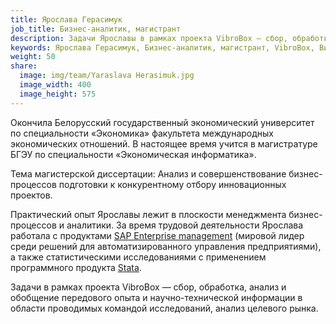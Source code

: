 ```yaml
---
title: Ярослава Герасимук
job_title: Бизнес-аналитик, магистрант
description: Задачи Ярославы в рамках проекта VibroBox — сбор, обработка, анализ и обобщение передового опыта и научно-технической информации в области проводимых командой исследований, анализ целевого рынка.
keywords: Ярослава Герасимук, Бизнес-аналитик, магистрант, VibroBox, Вибробокс
weight: 50
share:
  image: img/team/Yaraslava Herasimuk.jpg
  image_width: 400
  image_height: 575
---
```

Окончила Белорусский государственный экономический университет по специальности «Экономика» факультета международных экономических отношений. В настоящее время учится в магистратуре БГЭУ по специальности «Экономическая информатика».

Тема магистерской диссертации: Анализ и совершенствование бизнес-процессов подготовки к конкурентному отбору инновационных проектов.

Практический опыт Ярославы лежит в плоскости менеджмента бизнес-процессов и аналитики. За время трудовой деятельности Ярослава работала с продуктами [SAP Enterprise management](https://www.sap.com/product/enterprise-management.html) (мировой лидер среди решений для автоматизированного управления предприятиями), а также статистическими исследованиями с применением программного продукта [Stata](http://www.stata.com/).

Задачи в рамках проекта VibroBox — сбор, обработка, анализ и обобщение передового опыта и научно-технической информации в области проводимых командой исследований, анализ целевого рынка.
